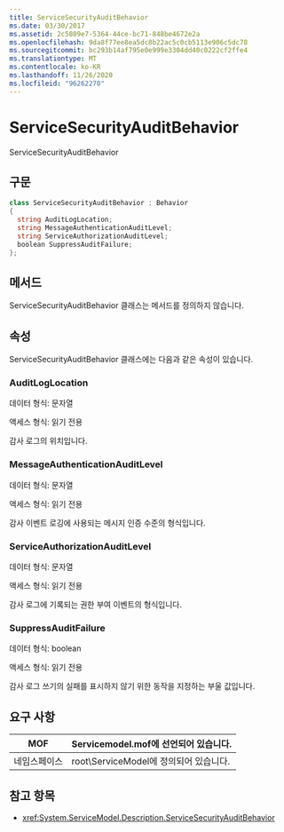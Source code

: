 ```yaml
---
title: ServiceSecurityAuditBehavior
ms.date: 03/30/2017
ms.assetid: 2c5809e7-5364-44ce-bc71-848be4672e2a
ms.openlocfilehash: 9da8f77ee8ea5dc8b22ac5c0cb5113e906c5dc78
ms.sourcegitcommit: bc293b14af795e0e999e3304dd40c0222cf2ffe4
ms.translationtype: MT
ms.contentlocale: ko-KR
ms.lasthandoff: 11/26/2020
ms.locfileid: "96262270"
---
```

# <a name="servicesecurityauditbehavior"></a>ServiceSecurityAuditBehavior

ServiceSecurityAuditBehavior  
  
## <a name="syntax"></a>구문  
  
```csharp  
class ServiceSecurityAuditBehavior : Behavior  
{  
  string AuditLogLocation;  
  string MessageAuthenticationAuditLevel;  
  string ServiceAuthorizationAuditLevel;  
  boolean SuppressAuditFailure;  
};  
```  
  
## <a name="methods"></a>메서드  

 ServiceSecurityAuditBehavior 클래스는 메서드를 정의하지 않습니다.  
  
## <a name="properties"></a>속성  

 ServiceSecurityAuditBehavior 클래스에는 다음과 같은 속성이 있습니다.  
  
### <a name="auditloglocation"></a>AuditLogLocation  

 데이터 형식: 문자열  
  
 액세스 형식: 읽기 전용  
  
 감사 로그의 위치입니다.  
  
### <a name="messageauthenticationauditlevel"></a>MessageAuthenticationAuditLevel  

 데이터 형식: 문자열  
  
 액세스 형식: 읽기 전용  
  
 감사 이벤트 로깅에 사용되는 메시지 인증 수준의 형식입니다.  
  
### <a name="serviceauthorizationauditlevel"></a>ServiceAuthorizationAuditLevel  

 데이터 형식: 문자열  
  
 액세스 형식: 읽기 전용  
  
 감사 로그에 기록되는 권한 부여 이벤트의 형식입니다.  
  
### <a name="suppressauditfailure"></a>SuppressAuditFailure  

 데이터 형식: boolean  
  
 액세스 형식: 읽기 전용  
  
 감사 로그 쓰기의 실패를 표시하지 않기 위한 동작을 지정하는 부울 값입니다.  
  
## <a name="requirements"></a>요구 사항  
  
|MOF|Servicemodel.mof에 선언되어 있습니다.|  
|---------|-----------------------------------|  
|네임스페이스|root\ServiceModel에 정의되어 있습니다.|  
  
## <a name="see-also"></a>참고 항목

- <xref:System.ServiceModel.Description.ServiceSecurityAuditBehavior>
